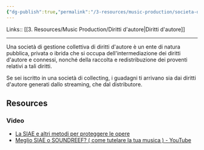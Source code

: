 ```yaml
---
{"dg-publish":true,"permalink":"/3-resources/music-production/societa-di-collecting/"}
---
```


Links:: [[3. Resources/Music Production/Diritti d'autore\|Diritti d'autore]]

---
Una società di gestione collettiva di diritti d'autore è un ente di natura pubblica, privata o ibrida che si occupa dell'intermediazione dei diritti d'autore e connessi, nonché della raccolta e redistribuzione dei proventi relativi a tali diritti.

Se sei iscritto in una società di collecting, i guadagni ti arrivano sia dai diritti d'autore generati dallo streaming, che dal distributore.


## Resources

### Video

- [La SIAE e altri metodi per proteggere le opere](https://www.youtube.com/watch?v=Z_j5-nQVX-4)
- [Meglio SIAE o SOUNDREEF? ( come tutelare la tua musica ) - YouTube](https://www.youtube.com/watch?v=XcC7Euh-0nE)

